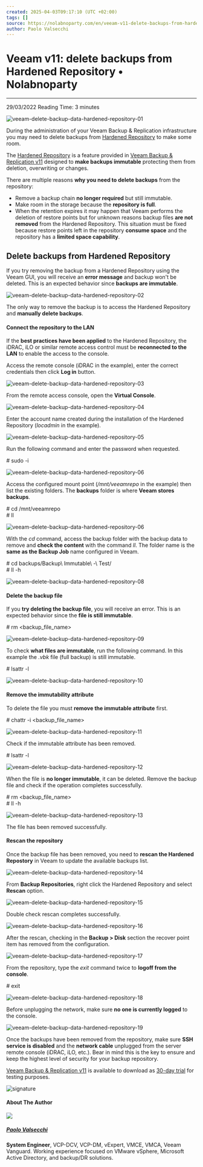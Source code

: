 ```yaml
---
created: 2025-04-03T09:17:10 (UTC +02:00)
tags: []
source: https://nolabnoparty.com/en/veeam-v11-delete-backups-from-hardened-repository/
author: Paolo Valsecchi
---
```


# Veeam v11: delete backups from Hardened Repository • Nolabnoparty

---
29/03/2022 Reading Time: 3 minutes

![veeam-delete-backup-data-hardened-repository-01](https://nolabnoparty.com/wp-content/uploads/2022/03/veeam-delete-backup-data-hardened-repository-01.jpg "veeam-delete-backup-data-hardened-repository-01")

During the administration of your Veeam Backup & Replication infrastructure you may need to delete backups from [Hardened Repository](https://nolabnoparty.com/en/veeam-v11-hardened-repository-immutability-pt-1/) to make some room.

The [Hardened Repository](https://nolabnoparty.com/en/veeam-v11-upgrade-the-hardened-repository/) is a feature provided in [Veeam Backup & Replication v11](https://nolabnoparty.com/en/veeam-v11a-released/) designed to **make backups immutable** protecting them from deletion, overwriting or changes.

There are multiple reasons **why you need to delete backups** from the repository:

-   Remove a backup chain **no longer required** but still immutable.
-   Make room in the storage because the **repository is full**.
-   When the retention expires it may happen that Veeam performs the deletion of restore points but for unknown reasons backup files **are not removed** from the Hardened Repository. This situation must be fixed because restore points left in the repository **consume space** and the repository has a **limited space capability**.

## Delete backups from Hardened Repository

If you try removing the backup from a Hardened Repository using the Veeam GUI, you will receive an **error message** and backup won't be deleted. This is an expected behavior since **backups are immutable**.

![veeam-delete-backup-data-hardened-repository-02](https://nolabnoparty.com/wp-content/uploads/2022/03/veeam-delete-backup-data-hardened-repository-02-600x459.jpg "veeam-delete-backup-data-hardened-repository-02")

The only way to remove the backup is to access the Hardened Repository and **manually delete backups**.

#### Connect the repository to the LAN

If the **best practices have been applied** to the Hardened Repository, the iDRAC, iLO or similar remote access control must be **reconnected to the LAN** to enable the access to the console.

Access the remote console (iDRAC in the example), enter the correct credentials then click **Log in** button.

![veeam-delete-backup-data-hardened-repository-03](https://nolabnoparty.com/wp-content/uploads/2022/03/veeam-delete-backup-data-hardened-repository-03-600x438.jpg "veeam-delete-backup-data-hardened-repository-03")

From the remote access console, open the **Virtual Console**.

![veeam-delete-backup-data-hardened-repository-04](https://nolabnoparty.com/wp-content/uploads/2022/03/veeam-delete-backup-data-hardened-repository-04.jpg "veeam-delete-backup-data-hardened-repository-04")

Enter the account name created during the installation of the Hardened Repository (_locadmin_ in the example).

![veeam-delete-backup-data-hardened-repository-05](https://nolabnoparty.com/wp-content/uploads/2022/03/veeam-delete-backup-data-hardened-repository-05-600x426.jpg "veeam-delete-backup-data-hardened-repository-05")

Run the following command and enter the password when requested.

\# sudo -i

![veeam-delete-backup-data-hardened-repository-06](https://nolabnoparty.com/wp-content/uploads/2022/03/veeam-delete-backup-data-hardened-repository-06-600x55.jpg "veeam-delete-backup-data-hardened-repository-06")

Access the configured mount point (_/mnt/veeamrepo_ in the example) then list the existing folders. The **backups** folder is where **Veeam stores backups**.

\# cd /mnt/veeamrepo  
\# ll

![veeam-delete-backup-data-hardened-repository-06](https://nolabnoparty.com/wp-content/uploads/2022/03/veeam-delete-backup-data-hardened-repository-07-600x108.jpg "veeam-delete-backup-data-hardened-repository-06")

With the _cd_ command, access the backup folder with the backup data to remove and **check the content** with the command _ll_. The folder name is the **same as the Backup Job** name configured in Veeam.

\# cd backups/Backup\\ Immutable\\ -\\ Test/  
\# ll -h

![veeam-delete-backup-data-hardened-repository-08](https://nolabnoparty.com/wp-content/uploads/2022/03/veeam-delete-backup-data-hardened-repository-08-600x139.jpg "veeam-delete-backup-data-hardened-repository-08")

#### Delete the backup file

If you **try deleting the backup file**, you will receive an error. This is an expected behavior since the **file is still immutable**.

\# rm <backup\_file\_name>

![veeam-delete-backup-data-hardened-repository-09](https://nolabnoparty.com/wp-content/uploads/2022/03/veeam-delete-backup-data-hardened-repository-09-600x66.jpg "veeam-delete-backup-data-hardened-repository-09")

To check **what files are immutable**, run the following command. In this example the _.vbk_ file (full backup) is still immutable.

\# lsattr -l

![veeam-delete-backup-data-hardened-repository-10](https://nolabnoparty.com/wp-content/uploads/2022/03/veeam-delete-backup-data-hardened-repository-10-600x75.jpg "veeam-delete-backup-data-hardened-repository-10")

#### Remove the immutability attribute

To delete the file you must **remove the immutable attribute** first.

\# chattr -i <backup\_file\_name>

![veeam-delete-backup-data-hardened-repository-11](https://nolabnoparty.com/wp-content/uploads/2022/03/veeam-delete-backup-data-hardened-repository-11-600x56.jpg "veeam-delete-backup-data-hardened-repository-11")

Check if the immutable attribute has been removed.

\# lsattr -l

![veeam-delete-backup-data-hardened-repository-12](https://nolabnoparty.com/wp-content/uploads/2022/03/veeam-delete-backup-data-hardened-repository-12-600x72.jpg "veeam-delete-backup-data-hardened-repository-12")

When the file is **no longer immutable**, it can be deleted. Remove the backup file and check if the operation completes successfully.

\# rm <backup\_file\_name>  
\# ll -h

![veeam-delete-backup-data-hardened-repository-13](https://nolabnoparty.com/wp-content/uploads/2022/03/veeam-delete-backup-data-hardened-repository-13-600x123.jpg "veeam-delete-backup-data-hardened-repository-13")

The file has been removed successfully.

#### Rescan the repository

Once the backup file has been removed, you need to **rescan the Hardened Repostory** in Veeam to update the available backups list.

![veeam-delete-backup-data-hardened-repository-14](https://nolabnoparty.com/wp-content/uploads/2022/03/veeam-delete-backup-data-hardened-repository-14-600x406.jpg "veeam-delete-backup-data-hardened-repository-14")

From **Backup Repositories**, right click the Hardened Repository and select **Rescan** option.

![veeam-delete-backup-data-hardened-repository-15](https://nolabnoparty.com/wp-content/uploads/2022/03/veeam-delete-backup-data-hardened-repository-15-600x364.jpg "veeam-delete-backup-data-hardened-repository-15")

Double check rescan completes successfully.

![veeam-delete-backup-data-hardened-repository-16](https://nolabnoparty.com/wp-content/uploads/2022/03/veeam-delete-backup-data-hardened-repository-16-600x459.jpg "veeam-delete-backup-data-hardened-repository-16")

After the rescan, checking in the **Backup > Disk** section the recover point item has removed from the configuration.

![veeam-delete-backup-data-hardened-repository-17](https://nolabnoparty.com/wp-content/uploads/2022/03/veeam-delete-backup-data-hardened-repository-17-600x405.jpg "veeam-delete-backup-data-hardened-repository-17")

From the repository, type the _exit_ command twice to **logoff from the console**.

\# exit

![veeam-delete-backup-data-hardened-repository-18](https://nolabnoparty.com/wp-content/uploads/2022/03/veeam-delete-backup-data-hardened-repository-18-600x71.jpg "veeam-delete-backup-data-hardened-repository-18")

Before unplugging the network, make sure **no one is currently logged** to the console.

![veeam-delete-backup-data-hardened-repository-19](https://nolabnoparty.com/wp-content/uploads/2022/03/veeam-delete-backup-data-hardened-repository-19-600x83.jpg "veeam-delete-backup-data-hardened-repository-19")

Once the backups have been removed from the repository, make sure **SSH service is disabled** and the **network cable** unplugged from the server remote console (iDRAC, iLO, etc.). Bear in mind this is the key to ensure and keep the highest level of security for your backup repository.

[Veeam Backup & Replication v11](https://nolabnoparty.com/en/veeam-v11-configure-double-immutable-backups-on-prem-and-cloud-pt-1/) is available to download as [30-day trial](https://www.veeam.com/downloads.html) for testing purposes.

![signature](https://nolabnoparty.com/wp-content/uploads/images/firma.jpg "signature")

#### About The Author

![](https://secure.gravatar.com/avatar/5845a7a6aba7f186fd21f34ef179e074?s=100&r=g)

##### [Paolo Valsecchi](https://nolabnoparty.com/en/author/paolo-valsecchi/)

**System Engineer**, VCP-DCV, VCP-DM, vExpert, VMCE, VMCA, Veeam Vanguard. Working experience focused on VMware vSphere, Microsoft Active Directory, and backup/DR solutions.
